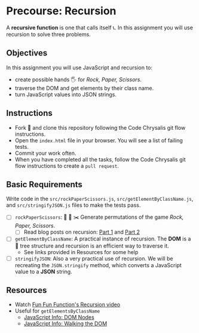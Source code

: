 # Precourse: Recursion

A **recursive function** is one that calls itself 📞. In this assignment you will use recursion to solve three problems.

## Objectives

In this assignment you will use JavaScript and recursion to:

- create possible hands 🖐 for _Rock, Paper, Scissors_.
- traverse the DOM and get elements by their class name.
- turn JavaScript values into JSON strings.

## Instructions

- Fork 🍴 and clone this repository following the Code Chrysalis git flow instructions.
- Open the `index.html` file in your browser. You will see a list of failing tests.
- Commit your work often.
- When you have completed all the tasks, follow the Code Chrysalis git flow instructions to create a `pull request`.

## Basic Requirements

Write code in the `src/rockPaperScissors.js`, `src/getElementByClassName.js`, and `src/stringifyJSON.js` files to make the tests pass.

* [ ] `rockPaperScissors`: 🤘 📄 ✂️ Generate permutations of the game _Rock, Paper, Scissors_.
  - [ ] Read blog posts on recursion: [Part 1](http://blog.fanofyan.com/recursion/) and [Part 2](http://blog.fanofyan.com/recursion-with-javascript-pt-2/)
* [ ] `getElementByClassName`: A practical instance of recursion. The **DOM** is a 🌳 tree structure and recursion is an efficient way to traverse it.
  * See links provided in Resources for some help
* [ ] `stringifyJSON`: Also a very practical use of recursion. We will be recreating the `JSON.stringify` method, which converts a JavaScript value to a **JSON** string.

## Resources

- Watch [Fun Fun Function's Recursion video](https://www.youtube.com/watch?v=k7-N8R0-KY4)
- Useful for `getElementsByClassName`
  - [JavaScript Info: DOM Nodes](https://javascript.info/dom-nodes)
  - [JavaScript Info: Walking the DOM](https://javascript.info/dom-navigation)
